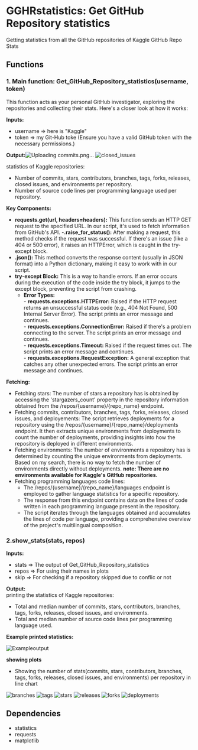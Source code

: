 # GGHRstatistics: Get GitHub Repository statistics
Getting statistics from all the GitHub repositories of Kaggle
GitHub Repo Stats

## Functions
### 1. Main function: Get_GitHub_Repository_statistics(username, token)
This function acts as your personal GitHub investigator, exploring the repositories and collecting their stats. Here's a closer look at how it works:

**Inputs:**  
- username => here is "Kaggle"   
- token => my Git-Hub toke (Ensure you have a valid GitHub token with the necessary permissions.)   

**Output:**![Uploading commits.png…]()
![closed_issues](https://github.com/nazgol-nikravesh/GGHRstatistics/assets/93579818/9160c1ed-089e-42bc-b00a-4fbf29933a7f)

statistics of Kaggle repositories:  
- Number of commits, stars, contributors, branches, tags, forks, releases, closed issues, and environments per repository.   
- Number of source code lines per programming language used per repository.

**Key Components:**
- **requests.get(url, headers=headers):** This function sends an HTTP GET request to the specified URL. In our script, it's used to fetch information from GitHub's API.
-**.raise_for_status():** After making a request, this method checks if the request was successful. If there's an issue (like a 404 or 500 error), it raises an HTTPError, which is caught in the try-except block.
- **.json():** This method converts the response content (usually in JSON format) into a Python dictionary, making it easy to work with in our script.
- **try-except Block:** This is a way to handle errors. If an error occurs during the execution of the code inside the try block, it jumps to the except block, preventing the script from crashing.
   - **Error Types:**   
                  - **requests.exceptions.HTTPError:**   Raised if the HTTP request returns an unsuccessful status code (e.g., 404 Not Found, 500 Internal Server Error). The script prints an error message and continues.  
                  - **requests.exceptions.ConnectionError:** Raised if there's a problem connecting to the server. The script prints an error message and continues.   
                  - **requests.exceptions.Timeout:** Raised if the request times out. The script prints an error message and continues.    
                  - **requests.exceptions.RequestException:** A general exception that catches any other unexpected errors. The script prints an error message and continues.


**Fetching:**
- Fetching stars:
  The number of stars a repository has is obtained by accessing the 'stargazers_count' property in the repository information obtained from the /repos/{username}/{repo_name} endpoint.
- Fetching commits, contributors, branches, tags, forks, releases, closed issues, and deployements:
  The script retrieves deployments for a repository using the /repos/{username}/{repo_name}/deployments endpoint. It then extracts unique environments from deployments to count the number of deployments, providing insights into how the repository is deployed in different environments.
- Fetching environments:
  The number of environments a repository has is determined by counting the unique environments from deployments. Based on my search, there is no way to fetch the number of environments directly without deployments.
  **note: There are no environments available for Kaggle's GitHub repositories.**
- Fetching programming languages code lines:    
  - The /repos/{username}/{repo_name}/languages endpoint is employed to gather language statistics for a specific repository.   
  - The response from this endpoint contains data on the lines of code written in each programming language present in the repository.    
  - The script iterates through the languages obtained and accumulates the lines of code per language, providing a comprehensive overview of the project's multilingual composition.


### 2.show_stats(stats, repos) 


 **Inputs:**   
- stats => The output of Get_GitHub_Repository_statistics   
- repos => For using their names in plots  
- skip => For checking if a repository skipped due to conflic or not


 **Output:**   
printing the statistics of Kaggle repositories:  
- Total and median number of commits, stars, contributors, branches, tags, forks, releases, closed issues, and environments.   
- Total and median number of source code lines per programming language used.    
 

**Example printed statistics:**  
 
![Exampleoutput](https://github.com/nazgol-nikravesh/GGHRstatistics/assets/93579818/4503fd12-1f5e-4010-8d1c-852067d85300)    

**showing plots**
- Showing the number of stats(commits, stars, contributors, branches, tags, forks, releases, closed issues, and environments) per repository in line chart   

![branches](https://github.com/nazgol-nikravesh/GGHRstatistics/assets/93579818/888451da-9b41-4b76-be6d-0b46e4190ba5)
![tags](https://github.com/nazgol-nikravesh/GGHRstatistics/assets/93579818/ebf077b9-f920-4752-82a7-d253e0329c8c)
![stars](https://github.com/nazgol-nikravesh/GGHRstatistics/assets/93579818/1f3839a2-5f05-4d40-82bf-a36f8609bc61)
![releases](https://github.com/nazgol-nikravesh/GGHRstatistics/assets/93579818/b98666d2-661e-45f4-8408-9ca370249642)
![forks](https://github.com/nazgol-nikravesh/GGHRstatistics/assets/93579818/ce9da7c9-4e0e-4c7f-864f-068a65d468a0)
![deployments](https://github.com/nazgol-nikravesh/GGHRstatistics/assets/93579818/1cd96380-6a05-4a90-819a-e93c254717c9)


## Dependencies
- statistics
- requests
- matplotlib



